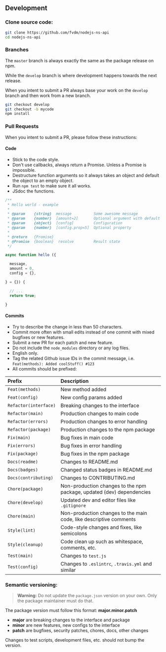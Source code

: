 Development
-----------

### Clone source code:

```bash
git clone https://github.com/fvdm/nodejs-ns-api
cd nodejs-ns-api
```

### Branches

The `master` branch is always exactly the same as the
package release on npm.

While the `develop` branch is where development happens
towards the next release.

When you intent to submit a PR always base your work on
the `develop` branch and then work from a new branch.


```bash
git checkout develop
git checkout -b mycode
npm install
```


### Pull Requests

When you intent to submit a PR, please follow these instructions:


#### Code

* Stick to the code style.
* Don't use callbacks, always return a Promise. Unless a Promise is impossible.
* Destructure function arguments so it always takes an object and default the object to an empty object.
* Run `npm test` to make sure it all works.
* JSdoc the functions.


```js
/**
 * Hello world - example
 *
 * @param    {string}  message          Some awesome message
 * @param    {number}  [amount=2]       Optional argument with default
 * @param    {object}  [config]         Configuration
 * @param    {number}  [config.prop=5]  Optional property
 *
 * @return   {Promise}
 * @Promise  {boolean}  resolve         Result state
 */

async function hello ({

  message,
  amount = 0,
  config = {},

} = {}) {

  // ...
  return true;

}
```


#### Commits

* Try to describe the change in less than 50 characters.
* Commit more often with small edits instead of one commit with mixed bugfixes or new features.
* Submit a new PR for each patch and new feature.
* Do not include the `node_modules` directory or any log files.
* English only.
* Tag the related Github issue IDs in the commit message, i.e. `Feat(methods): Added coolStuff() #123`
* All commits should be prefixed:

Prefix                | Description
:---------------------|:-----------
`Feat(methods)`       | New method added
`Feat(config)`        | New config params added
`Refactor(interface)` | Breaking changes to the interface
`Refactor(main)`      | Production changes to main code
`Refactor(errors)`    | Production changes to error handling
`Refactor(package)`   | Production changes to the npm package
`Fix(main)`           | Bug fixes in main code
`Fix(errors)`         | Bug fixes in error handling
`Fix(package)`        | Bug fixes in the npm package
`Docs(readme)`        | Changes to README.md
`Docs(badges)`        | Changed status badges in README.md
`Docs(contributing)`  | Changes to CONTRIBUTING.md
`Chore(package)`      | Non-production changes to the npm package, updated (dev) dependencies
`Chore(develop)`      | Updated dev and editor files like `.gitignore`
`Chore(main)`         | Non-production changes to the main code, like descriptive comments
`Style(lint)`         | Code-style changes and fixes, like semicolons
`Style(cleanup)`      | Code clean up such as whitespace, comments, etc.
`Test(main)`          | Changes to `test.js`
`Test(config)`        | Changes to `.eslintrc`, `.travis.yml` and similar


### Semantic versioning:

> **Warning:** Do not update the `package.json` version on your own.
> Only the package maintainer must do that.

The package version must follow this format: **major.minor.patch**

* **major** are breaking changes to the interface and package
* **minor** are new features, new configs to the interface
* **patch** are bugfixes, security patches, chores, docs, other changes

Changes to test scripts, development files, etc. should not bump the version.
